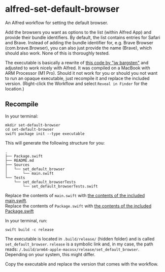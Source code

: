 # alfred-set-default-browser
An Alfred workflow for setting the default browser.

Add the browsers you want as options to the list (within Alfred App) and provide their bundle identifiers. By default, the list contains entries for Safari and Brave. Instead of adding the bundle identifier for, e.g. Brave Browser (com.brave.Browser), you can also just provide the name (Brave), which should also work. None of this is thoroughly tested.

The executable is basically a rewrite of [this code by "jw bargsten"](https://bargsten.org/wissen/publish-swift-app-via-homebrew/#lab-section-1) and adjusted to work nicely with Alfred.
It was compiled on a MacBook with ARM Processor (M1 Pro). Should it not work for you or should you not want to run an opaque executable, just recompile it and replace the included version. (Right-click the Workflow and select `Reveal in Finder` for the location.)

## Recompile

In your terminal:

```
mkdir set-default-browser
cd set-default-browser
swift package init --type executable
```

This will generate the following structure for you:  
```
.
├── Package.swift
├── README.md
├── Sources
│   └── set_default_browser
│       └── main.swift
└── Tests
    └── set_default_browserTests
        └── set_default_browserTests.swift
```

Replace the contents of `main.swift` with [the contents of the included main.swift](https://github.com/zeitlings/alfred-set-default-browser/blob/main/main.swift).  
Replace the contents of `Package.swift` with [the contents of the included Package.swift](https://github.com/zeitlings/alfred-set-default-browser/blob/main/Package.swift)

In your terminal, run:

```
swift build -c release
```

The executable is located in `.build/release/` (hidden folder) and is called `set_default_browser`. `release` is a symbolic link and, in my case, the path reads: `/.build/arm64-apple-macosx/release/set_default_browser`. Depending on your system, this might differ.

Copy the executable and replace the version that comes with the workflow.
